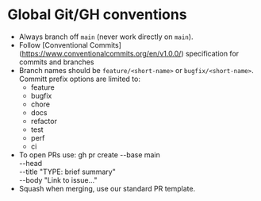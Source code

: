 # Global Git/GH conventions
- Always branch off `main` (never work directly on `main`).
- Follow [Conventional Commits] (https://www.conventionalcommits.org/en/v1.0.0/) specification for commits and branches
- Branch names should be `feature/<short-name>` or `bugfix/<short-name>`. Committ prefix options are limited to:
    * feature
    * bugfix
    * chore
    * docs
    * refactor 
    * test
    * perf
    * ci
- To open PRs use:
    gh pr create --base main \
                 --head <branch> \
                 --title "TYPE: brief summary" \
                 --body "Link to issue…"
- Squash when merging, use our standard PR template.

